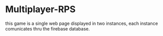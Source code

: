 # Multiplayer-RPS
this game is a single web page displayed in two instances, each instance comunicates thru the firebase database.  